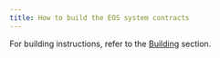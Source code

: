 ```yaml
---
title: How to build the EOS system contracts
---
```


For building instructions, refer to the [Building](https://github.com/fullon-labs/flon.contracts#building) section.
